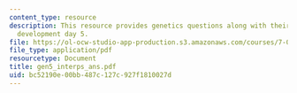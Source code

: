 ```yaml
---
content_type: resource
description: This resource provides genetics questions along with their answers for
  development day 5.
file: https://ol-ocw-studio-app-production.s3.amazonaws.com/courses/7-02-experimental-biology-communication-spring-2005/bc52190e00bb487c127c927f1810027d_gen5_interps_ans.pdf
file_type: application/pdf
resourcetype: Document
title: gen5_interps_ans.pdf
uid: bc52190e-00bb-487c-127c-927f1810027d
---
```

